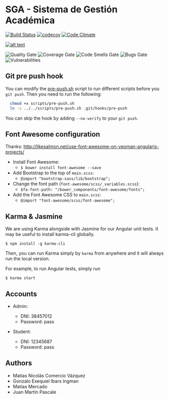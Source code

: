 # SGA - Sistema de Gestión Académica


[![Build Status](https://travis-ci.org/MatiasComercio/paw.svg?branch=development)](https://travis-ci.org/MatiasComercio/paw) [![codecov](https://codecov.io/gh/MatiasComercio/paw/branch/development/graph/badge.svg)](https://codecov.io/gh/MatiasComercio/paw) [![Code Climate](https://codeclimate.com/github/MatiasComercio/paw/badges/gpa.svg)](https://codeclimate.com/github/MatiasComercio/paw)

[![alt text][2]][1]

  [1]: https://sonarqube.com/dashboard?id=ar.edu.itba.paw%3Apaw
  [2]: http://www.qatestingtools.com/sites/default/files/tools_shortcuts/sonarqube-150px.png (hover text)

![Quality Gate](https://sonarqube.com/api/badges/gate?key=ar.edu.itba.paw:paw) ![Coverage Gate](https://sonarqube.com/api/badges/measure?key=ar.edu.itba.paw:paw&metric=coverage&blinking=true) ![Code Smells Gate](https://sonarqube.com/api/badges/measure?key=ar.edu.itba.paw:paw&metric=code_smells&blinking=true) ![Bugs Gate](https://sonarqube.com/api/badges/measure?key=ar.edu.itba.paw:paw&metric=bugs&blinking=true) ![Vulnerabilities](https://sonarqube.com/api/badges/measure?key=ar.edu.itba.paw:paw&metric=vulnerabilities&blinking=true)


## Git pre push hook

You can modify the [pre-push.sh](scripts/pre-push.sh) script to run different scripts before you `git push`. Then you need to run the following:

```bash
  chmod +x scripts/pre-push.sh
  ln -s ../../scripts/pre-push.sh .git/hooks/pre-push
```

You can skip the hook by adding `--no-verify` to your `git push`.

## Font Awesome configuration

Thanks: http://likesalmon.net/use-font-awesome-on-yeoman-angularjs-projects/

- Install Font Awesome:
  - `$ bower install font-awesome --save`
- Add Bootstrap to the top of `main.scss`:
  - `@import "bootstrap-sass/lib/bootstrap";`
- Change the font path (`font-awesome/scss/_variables.scss`):
  - `$fa-font-path: "/bower_components/font-awesome/fonts";`
- Add the Font Awesome CSS to `main.scss`:
  - `@import "font-awesome/scss/font-awesome";`

## Karma & Jasmine
We are using Karma alongside with Jasmine for our Angular unit tests.
It may be useful to install karma-cli globally.

`$ npm install -g karma-cli`

Then, you can run Karma simply by `karma` from anywhere and it will always run the local version.

For example, to run Angular tests, simply run

`$ karma start`

## Accounts
- Admin:
  - DNI: 38457012
  - Password: pass

- Student:
  - DNI: 12345687
  - Password: pass

## Authors
- Matías Nicolás Comercio Vázquez
- Gonzalo Exequiel Ibars Ingman
- Matías Mercado
- Juan Martín Pascale
